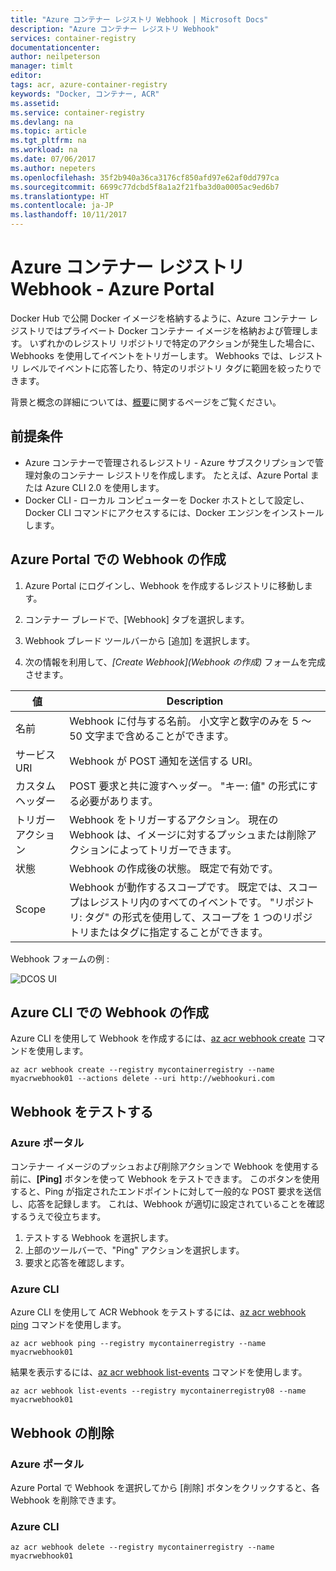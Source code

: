 ```yaml
---
title: "Azure コンテナー レジストリ Webhook | Microsoft Docs"
description: "Azure コンテナー レジストリ Webhook"
services: container-registry
documentationcenter: 
author: neilpeterson
manager: timlt
editor: 
tags: acr, azure-container-registry
keywords: "Docker, コンテナー, ACR"
ms.assetid: 
ms.service: container-registry
ms.devlang: na
ms.topic: article
ms.tgt_pltfrm: na
ms.workload: na
ms.date: 07/06/2017
ms.author: nepeters
ms.openlocfilehash: 35f2b940a36ca3176cf850afd97e62af0dd797ca
ms.sourcegitcommit: 6699c77dcbd5f8a1a2f21fba3d0a0005ac9ed6b7
ms.translationtype: HT
ms.contentlocale: ja-JP
ms.lasthandoff: 10/11/2017
---
```

# <a name="using-azure-container-registry-webhooks---azure-portal"></a>Azure コンテナー レジストリ Webhook - Azure Portal

Docker Hub で公開 Docker イメージを格納するように、Azure コンテナー レジストリではプライベート Docker コンテナー イメージを格納および管理します。 いずれかのレジストリ リポジトリで特定のアクションが発生した場合に、Webhooks を使用してイベントをトリガーします。 Webhooks では、レジストリ レベルでイベントに応答したり、特定のリポジトリ タグに範囲を絞ったりできます。 

背景と概念の詳細については、[概要](./container-registry-intro.md)に関するページをご覧ください。

## <a name="prerequisites"></a>前提条件 

- Azure コンテナーで管理されるレジストリ - Azure サブスクリプションで管理対象のコンテナー レジストリを作成します。 たとえば、Azure Portal または Azure CLI 2.0 を使用します。 
- Docker CLI - ローカル コンピューターを Docker ホストとして設定し、Docker CLI コマンドにアクセスするには、Docker エンジンをインストールします。 

## <a name="create-webhook-azure-portal"></a>Azure Portal での Webhook の作成

1. Azure Portal にログインし、Webhook を作成するレジストリに移動します。 

2. コンテナー ブレードで、[Webhook] タブを選択します。 

3. Webhook ブレード ツールバーから [追加] を選択します。 

4. 次の情報を利用して、*[Create Webhook]\(Webhook の作成\)* フォームを完成させます。

| 値 | Description |
|---|---|
| 名前 | Webhook に付与する名前。 小文字と数字のみを 5 ～ 50 文字まで含めることができます。 |
| サービス URI | Webhook が POST 通知を送信する URI。 |
| カスタム ヘッダー | POST 要求と共に渡すヘッダー。 "キー: 値" の形式にする必要があります。 |
| トリガー アクション | Webhook をトリガーするアクション。 現在の Webhook は、イメージに対するプッシュまたは削除アクションによってトリガーできます。 |
| 状態 | Webhook の作成後の状態。 既定で有効です。 |
| Scope | Webhook が動作するスコープです。 既定では、スコープはレジストリ内のすべてのイベントです。 "リポジトリ: タグ" の形式を使用して、スコープを 1 つのリポジトリまたはタグに指定することができます。 |

Webhook フォームの例 :

![DCOS UI](./media/container-registry-webhook/webhook.png)

## <a name="create-webhook-azure-cli"></a>Azure CLI での Webhook の作成

Azure CLI を使用して Webhook を作成するには、[az acr webhook create](/cli/azure/acr/webhook#create) コマンドを使用します。

```azurecli-interactive
az acr webhook create --registry mycontainerregistry --name myacrwebhook01 --actions delete --uri http://webhookuri.com
```

## <a name="test-webhook"></a>Webhook をテストする

### <a name="azure-portal"></a>Azure ポータル

コンテナー イメージのプッシュおよび削除アクションで Webhook を使用する前に、**[Ping]** ボタンを使って Webhook をテストできます。 このボタンを使用すると、Ping が指定されたエンドポイントに対して一般的な POST 要求を送信し、応答を記録します。 これは、Webhook が適切に設定されていることを確認するうえで役立ちます。

1. テストする Webhook を選択します。 
2. 上部のツールバーで、"Ping" アクションを選択します。 
3. 要求と応答を確認します。

### <a name="azure-cli"></a>Azure CLI

Azure CLI を使用して ACR Webhook をテストするには、[az acr webhook ping](/cli/azure/acr/webhook#ping) コマンドを使用します。

```azurecli-interactive
az acr webhook ping --registry mycontainerregistry --name myacrwebhook01
```

結果を表示するには、[az acr webhook list-events](/cli/azure/acr/webhook#list-events) コマンドを使用します。 

```azurecli-interactive
az acr webhook list-events --registry mycontainerregistry08 --name myacrwebhook01
```

## <a name="delete-webhook"></a>Webhook の削除

### <a name="azure-portal"></a>Azure ポータル

Azure Portal で Webhook を選択してから [削除] ボタンをクリックすると、各 Webhook を削除できます。

### <a name="azure-cli"></a>Azure CLI

```azurecli-interactive
az acr webhook delete --registry mycontainerregistry --name myacrwebhook01
```